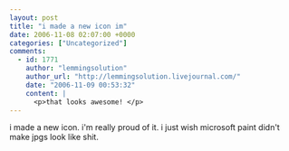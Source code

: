 ```yaml
---
layout: post
title: "i made a new icon im"
date: 2006-11-08 02:07:00 +0000
categories: ["Uncategorized"]
comments:
  - id: 1771
    author: "lemmingsolution"
    author_url: "http://lemmingsolution.livejournal.com/"
    date: "2006-11-09 00:53:32"
    content: |
      <p>that looks awesome! </p>
---
```


i made a new icon. i'm really proud of it. i just wish microsoft paint didn't make jpgs look like shit.